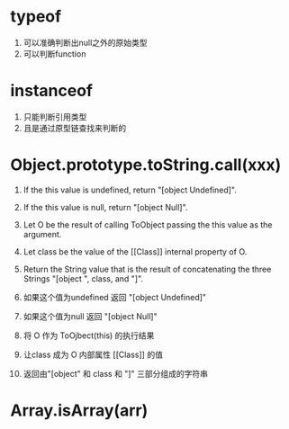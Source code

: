 # typeof
1. 可以准确判断出null之外的原始类型
2. 可以判断function


# instanceof
1. 只能判断引用类型
2. 且是通过原型链查找来判断的


# Object.prototype.toString.call(xxx) 

1. If the this value is undefined, return "[object Undefined]".
2. If the this value is null, return "[object Null]".
3. Let O be the result of calling ToObject passing the this value as the argument.
4. Let class be the value of the [[Class]] internal property of O.
5. Return the String value that is the result of concatenating the three Strings "[object ", class, and "]".


1. 如果这个值为undefined 返回 "[object Undefined]"
2. 如果这个值为null 返回 "[object Null]"
3. 将 O 作为 ToOjbect(this) 的执行结果
4. 让class 成为 O 内部属性 [[Class]] 的值
5. 返回由"[object" 和 class 和 "]" 三部分组成的字符串



# Array.isArray(arr)